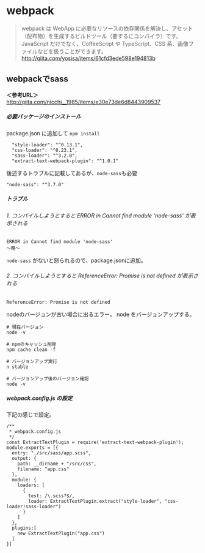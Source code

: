 # webpack
>webpack は WebApp に必要なリソースの依存関係を解決し、アセット（配布物）を生成するビルドツール（要するにコンパイラ）です。JavaScript だけでなく、CoffeeScript や TypeScript、CSS 系、画像ファイルなどを扱うことができます。  
>http://qiita.com/yosisa/items/61cfd3ede598e194813b


## webpackでsass

**＜参考URL＞**  
http://qiita.com/nicchi__1985/items/e30e73de6d8443909537

##### 必要パッケージのインストール
package.json に追加して `npm install`
```
  "style-loader": "^0.13.1",
  "css-loader": "^0.23.1",
  "sass-loader": "^3.2.0",
  "extract-text-webpack-plugin": "^1.0.1"
```

後述するトラブルに記載してあるが、`node-sass`も必要
```
"node-sass": "^3.7.0"
```

##### トラブル

###### 1. コンパイルしようとすると ERROR in Cannot find module 'node-sass' が表示される
```
ERROR in Cannot find module 'node-sass'
〜略〜
```
  
`node-sass` がないと怒られるので、package.jsonに追加。


###### 2. コンパイルしようとすると ReferenceError: Promise is not defined が表示される
```
ReferenceError: Promise is not defined
```

nodeのバージョンが古い場合に出るエラー。
node をバージョンアップする。

```
# 現在バージョン
node -v

# npmのキャッシュ削除
npm cache clean -f

# バージョンアップ実行
n stable

# バージョンアップ後のバージョン確認
node -v

```



##### webpack.config.js の設定
下記の感じで設定。
```
/**
 * webpack.config.js
 */
const ExtractTextPlugin = require('extract-text-webpack-plugin');
module.exports = [{
  entry: "./src/sass/app.scss",
  output: {
    path: __dirname + "/src/css",
    filename: "app.css"
  },
  module: {
    loaders: [
      {
        test: /\.scss?$/,
        loader: ExtractTextPlugin.extract("style-loader", "css-loader!sass-loader")
      }
    ]
  },
  plugins:[
    new ExtractTextPlugin("app.css")
  ]
}]
```


